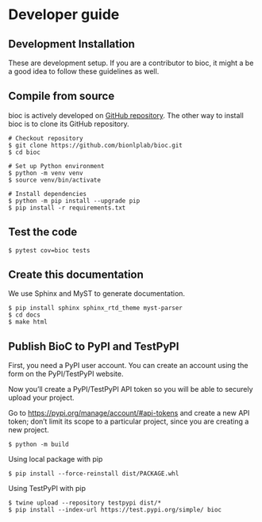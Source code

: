 # Developer guide

## Development Installation

These are development setup. If you are a contributor to bioc, it might a be
a good idea to follow these guidelines as well.

## Compile from source

bioc is actively developed on [GitHub repository](https://github.com/bionlplab/bioc).
The other way to install bioc is to clone its GitHub repository.

```shell
# Checkout repository
$ git clone https://github.com/bionlplab/bioc.git
$ cd bioc

# Set up Python environment
$ python -m venv venv
$ source venv/bin/activate

# Install dependencies
$ python -m pip install --upgrade pip
$ pip install -r requirements.txt
```

## Test the code

```shell
$ pytest cov=bioc tests
```

## Create this documentation

We use Sphinx and MyST to generate documentation.

```shell
$ pip install sphinx sphinx_rtd_theme myst-parser
$ cd docs
$ make html
```

## Publish BioC to PyPI and TestPyPI

First, you need a PyPI user account. You can create an account using the
form on the PyPI/TestPyPI website.

Now you’ll create a PyPI/TestPyPI API token so you will be able to
securely upload your project.

Go to <https://pypi.org/manage/account/#api-tokens> and create a new API
token; don’t limit its scope to a particular project, since you are
creating a new project.

```shell
$ python -m build
```

Using local package with pip

```shell
$ pip install --force-reinstall dist/PACKAGE.whl
```

Using TestPyPI with pip

```shell
$ twine upload --repository testpypi dist/*
$ pip install --index-url https://test.pypi.org/simple/ bioc
```
